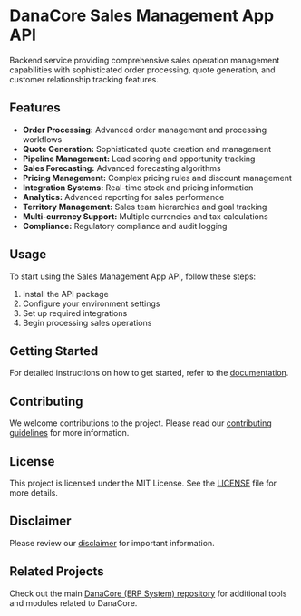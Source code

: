 # DanaCore Sales Management App API

Backend service providing comprehensive sales operation management capabilities with sophisticated order processing, quote generation, and customer relationship tracking features.

## Features

- **Order Processing:** Advanced order management and processing workflows
- **Quote Generation:** Sophisticated quote creation and management
- **Pipeline Management:** Lead scoring and opportunity tracking
- **Sales Forecasting:** Advanced forecasting algorithms
- **Pricing Management:** Complex pricing rules and discount management
- **Integration Systems:** Real-time stock and pricing information
- **Analytics:** Advanced reporting for sales performance
- **Territory Management:** Sales team hierarchies and goal tracking
- **Multi-currency Support:** Multiple currencies and tax calculations
- **Compliance:** Regulatory compliance and audit logging

## Usage

To start using the Sales Management App API, follow these steps:
1. Install the API package
2. Configure your environment settings
3. Set up required integrations
4. Begin processing sales operations

## Getting Started

For detailed instructions on how to get started, refer to the [documentation](https://github.com/navedrasul/danacore-sales-management-api).

## Contributing

We welcome contributions to the project. Please read our [contributing guidelines](https://github.com/navedrasul/danacore-sales-management-api/blob/main/CONTRIBUTING.md) for more information.

## License

This project is licensed under the MIT License. See the [LICENSE](https://github.com/navedrasul/danacore-sales-management-api/blob/main/LICENSE) file for more details.

## Disclaimer

Please review our [disclaimer](https://github.com/navedrasul/danacore-sales-management-api/blob/main/DISCLAIMER.md) for important information.

## Related Projects

Check out the main [DanaCore (ERP System) repository](https://github.com/navedrasul/DanaCore) for additional tools and modules related to DanaCore.
